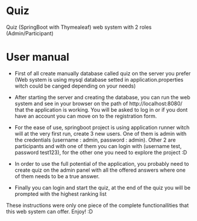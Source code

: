 # Quiz
Quiz (SpringBoot with Thymealeaf) web system with 2 roles (Admin/Participant)

# User manual
- First of all create manually database called quiz on the server you prefer (Web system is using mysql database setted in application.properties witch could be canged depending on your needs)

- After starting the server and creating the database, you can run the web system and see in your browser on the path of http://localhost:8080/ that the application is working. You will be asked to log in or if you dont have an account you can move on to the registration form.

- For the ease of use, springboot project is using application runner witch will at the very first run, create 3 new users. One of them is admin with the credentials (username : admin, password : admin). Other 2 are participants and with one of them you can login with (username test, password test123), for the other one you need to explore the project :D

- In order to use the full potential of the application, you probably need to create quiz on the admin panel with all the offered answers where one of them needs to be a true answer.

- Finally you can login and start the quiz, at the end of the quiz you will be prompted with the highest ranking list 

These instructions were only one piece of the complete functionallities that this web system can offer. Enjoy! :D
